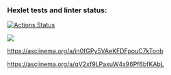 ### Hexlet tests and linter status:
[![Actions Status](https://github.com/exerusik/java-project-61/workflows/hexlet-check/badge.svg)](https://github.com/exerusik/java-project-61/actions)

<a href="https://codeclimate.com/github/exerusik/java-project-61/maintainability"><img src="https://api.codeclimate.com/v1/badges/7a09cd982fdeee6dd535/maintainability" /></a>

https://asciinema.org/a/in0fGPy5VAeKFDFpouC7kTonb

https://asciinema.org/a/qV2xf9LPaxuW4x96Pf6bfKAbL